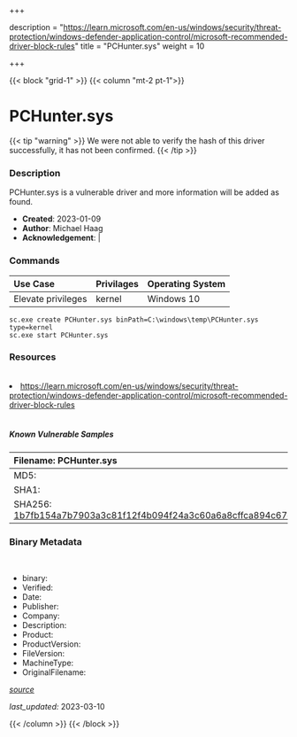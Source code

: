 +++

description = "https://learn.microsoft.com/en-us/windows/security/threat-protection/windows-defender-application-control/microsoft-recommended-driver-block-rules"
title = "PCHunter.sys"
weight = 10

+++


{{< block "grid-1" >}}
{{< column "mt-2 pt-1">}}




# PCHunter.sys 


{{< tip "warning" >}}
We were not able to verify the hash of this driver successfully, it has not been confirmed.
{{< /tip >}}




### Description


PCHunter.sys is a vulnerable driver and more information will be added as found.


- **Created**: 2023-01-09
- **Author**: Michael Haag
- **Acknowledgement**:  | [](https://twitter.com/)

### Commands

| Use Case | Privilages | Operating System | 
|:---- | ---- | ---- |
| Elevate privileges | kernel | Windows 10 |

```
sc.exe create PCHunter.sys binPath=C:\windows\temp\PCHunter.sys type=kernel
sc.exe start PCHunter.sys
```

### Resources
<br>


<li><a href=" https://learn.microsoft.com/en-us/windows/security/threat-protection/windows-defender-application-control/microsoft-recommended-driver-block-rules"> https://learn.microsoft.com/en-us/windows/security/threat-protection/windows-defender-application-control/microsoft-recommended-driver-block-rules</a></li>


<br>


##### Known Vulnerable Samples

| Filename: PCHunter.sys |
|:---- |
|MD5: <a href="https://www.virustotal.com/gui/file/{&#39;Filename&#39;: &#39;PCHunter.sys&#39;, &#39;MD5&#39;: &#39;&#39;, &#39;SHA1&#39;: &#39;&#39;, &#39;SHA256&#39;: &#39;1b7fb154a7b7903a3c81f12f4b094f24a3c60a6a8cffca894c67c264ab7545fa&#39;}"></a>|
|SHA1: <a href="https://www.virustotal.com/gui/file/{&#39;Filename&#39;: &#39;PCHunter.sys&#39;, &#39;MD5&#39;: &#39;&#39;, &#39;SHA1&#39;: &#39;&#39;, &#39;SHA256&#39;: &#39;1b7fb154a7b7903a3c81f12f4b094f24a3c60a6a8cffca894c67c264ab7545fa&#39;}"></a>|
|SHA256: <a href="https://www.virustotal.com/gui/file/{&#39;Filename&#39;: &#39;PCHunter.sys&#39;, &#39;MD5&#39;: &#39;&#39;, &#39;SHA1&#39;: &#39;&#39;, &#39;SHA256&#39;: &#39;1b7fb154a7b7903a3c81f12f4b094f24a3c60a6a8cffca894c67c264ab7545fa&#39;}">1b7fb154a7b7903a3c81f12f4b094f24a3c60a6a8cffca894c67c264ab7545fa</a>|




### Binary Metadata
<br>

- binary: 
- Verified: 
- Date: 
- Publisher: 
- Company: 
- Description: 
- Product: 
- ProductVersion: 
- FileVersion: 
- MachineType: 
- OriginalFilename: 

[*source*](https://github.com/magicsword-io/LOLDrivers/tree/main/yaml/pchunter.sys.yml)

*last_updated:* 2023-03-10


{{< /column >}}
{{< /block >}}
